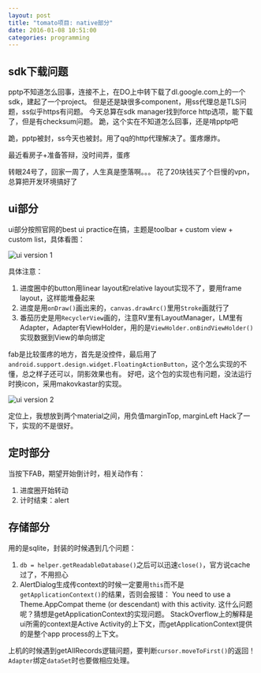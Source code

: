 ```yaml
---
layout: post
title: "tomato项目: native部分"
date: 2016-01-08 10:51:00
categories: programming
---
```


## sdk下载问题
pptp不知道怎么回事，连接不上，在DO上中转下载了dl.google.com上的一个sdk，建起了一个project。
但是还是缺很多component，用ss代理总是TLS问题，ss似乎https有问题。
今天总算在sdk manager找到force http选项，能下载了，但是有checksum问题。
跪，这个实在不知道怎么回事，还是啃pptp吧

跪，pptp被封，ss今天也被封。用了qq的http代理解决了。蛋疼爆炸。

最近看房子+准备答辩，没时间弄，蛋疼

转眼24号了，回家一周了，人生真是堕落啊。。。 花了20块钱买了个巨慢的vpn，总算把开发环境搞好了

## ui部分
ui部分按照官网的best ui practice在搞，主题是toolbar + custom view + custom list，具体看图：

![ui version 1]({{site.url}}/assets/images/android_snap01.png)

具体注意：

1. 进度圈中的button用linear layout和relative layout实现不了，要用frame layout，这样能堆叠起来
2. 进度是用`onDraw()`画出来的，`canvas.drawArc()`里用`Stroke`画就行了
3. 番茄历史是用`RecyclerView`画的，注意RV里有LayoutManager，LM里有Adapter，Adapter有ViewHolder，用的是`ViewHolder.onBindViewHolder()`实现数据到View的单向绑定

fab是比较蛋疼的地方，首先是没控件，最后用了`android.support.design.widget.FloatingActionButton`，这个怎么实现的不懂，总之样子还可以，阴影效果也有。
好吧，这个包的实现也有问题，没法运行时换icon，采用makovkastar的实现。

![ui version 2]({{site.url}}/assets/images/android_snap02.png)

定位上，我想放到两个material之间，用负值marginTop, marginLeft Hack了一下，实现的不是很好。

## 定时部分
当按下FAB，期望开始倒计时，相关动作有：

1. 进度圈开始转动
2. 计时结束：alert

## 存储部分
用的是sqlite，封装的时候遇到几个问题：

1. `db = helper.getReadableDatabase()`之后可以迅速`close()`，官方说cache过了，不用担心
2. AlertDialog生成传context的时候一定要用`this`而不是`getApplicationContext()`的结果，否则会报错：
You need to use a Theme.AppCompat theme (or descendant) with this activity.
这什么问题呢？猜想是getApplicationContext的实现问题。
StackOverflow上的解释是ui所需的context是Active Activity的上下文，而getApplicationContext提供的是整个app process的上下文。

上机的时候遇到getAllRecords逻辑问题，要判断`cursor.moveToFirst()`的返回！`Adapter`绑定`dataSet`时也要做相应处理。

